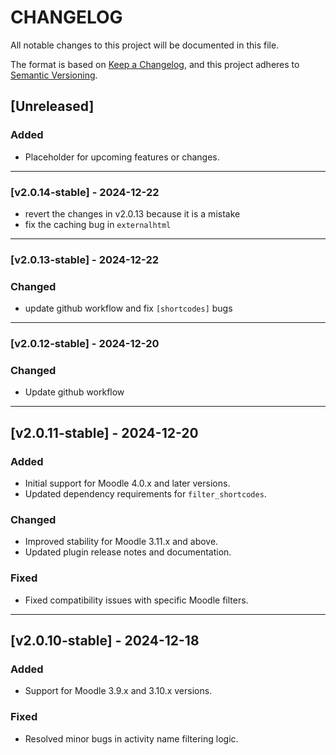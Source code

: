 # CHANGELOG

All notable changes to this project will be documented in this file.

The format is based on [Keep a Changelog](https://keepachangelog.com/),
and this project adheres to [Semantic Versioning](https://semver.org/).

## [Unreleased]
### Added
- Placeholder for upcoming features or changes.

--- 

### [v2.0.14-stable] - 2024-12-22

- revert the changes in v2.0.13 because it is a mistake
- fix the caching bug in `externalhtml`

--- 

### [v2.0.13-stable] - 2024-12-22

### Changed 

- update github workflow and fix `[shortcodes]` bugs

---

### [v2.0.12-stable] - 2024-12-20
### Changed
- Update github workflow

---

## [v2.0.11-stable] - 2024-12-20
### Added
- Initial support for Moodle 4.0.x and later versions.
- Updated dependency requirements for `filter_shortcodes`.

### Changed
- Improved stability for Moodle 3.11.x and above.
- Updated plugin release notes and documentation.

### Fixed
- Fixed compatibility issues with specific Moodle filters.

---

## [v2.0.10-stable] - 2024-12-18
### Added
- Support for Moodle 3.9.x and 3.10.x versions.

### Fixed
- Resolved minor bugs in activity name filtering logic.